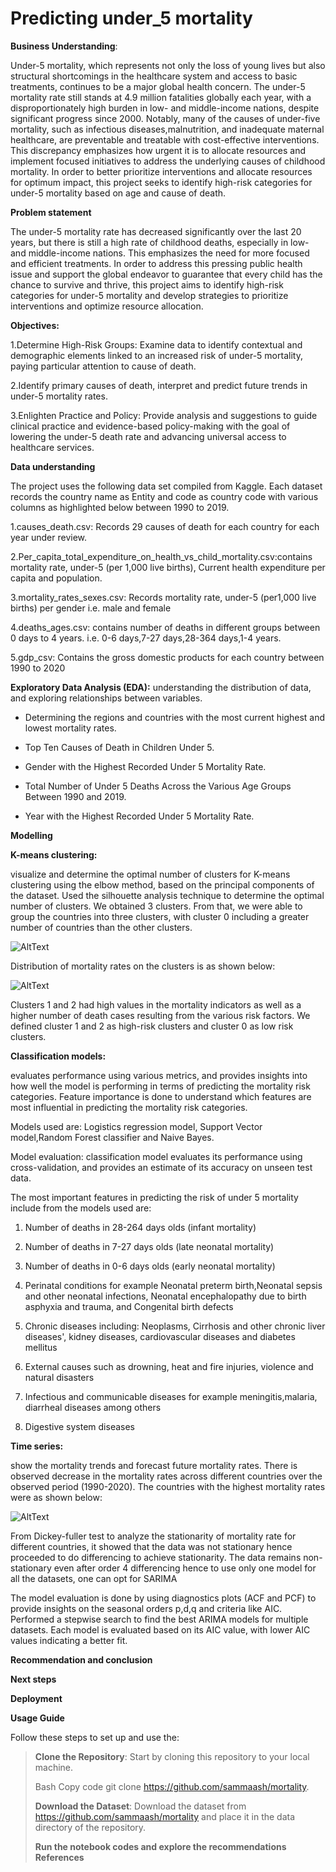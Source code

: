 # Predicting under_5 mortality

**Business Understanding**:

Under-5 mortality, which represents not only the loss of young lives but also structural shortcomings in the healthcare system and access to
basic treatments, continues to be a major global health concern. The under-5 mortality rate still stands at 4.9 million fatalities globally
each year, with a disproportionately high burden in low- and middle-income nations, despite significant progress since 2000. Notably,
many of the causes of under-five mortality, such as infectious diseases,malnutrition, and inadequate maternal healthcare, are preventable and treatable with cost-effective interventions. This discrepancy emphasizes how urgent it is to allocate resources and implement focused initiatives to address the underlying causes of childhood mortality. In order to better prioritize interventions and allocate resources for optimum impact, this project seeks to identify high-risk categories for under-5 mortality based on age and cause of death.

**Problem statement**

The under-5 mortality rate has decreased significantly over the last 20 years, but there is still a high rate of childhood deaths, especially in low- and middle-income nations. This emphasizes the need for more focused and efficient treatments. In order to address this pressing public health issue and support the global endeavor to guarantee that every child has the chance to survive and thrive, this project aims to identify high-risk categories for under-5 mortality and develop strategies to prioritize interventions and optimize resource allocation.

**Objectives:**

1.Determine High-Risk Groups: Examine data to identify contextual and demographic elements linked to an increased risk of under-5 mortality,
paying particular attention to cause of death.

2.Identify primary causes of death, interpret and predict future trends in under-5 mortality rates.

3.Enlighten Practice and Policy: Provide analysis and suggestions to guide clinical practice and evidence-based policy-making with the goal
of lowering the under-5 death rate and advancing universal access to healthcare services.

**Data understanding**

The project uses the following data set compiled from Kaggle. Each dataset records the country name as Entity and code as country code with
various columns as highlighted below between 1990 to 2019.

1.causes_death.csv: Records 29 causes of death for each country for each year under review.

2.Per_capita_total_expenditure_on_health_vs_child_mortality.csv:contains mortality rate, under-5 (per 1,000 live births), Current health
expenditure per capita and population.

3.mortality_rates_sexes.csv: Records mortality rate, under-5 (per1,000 live births) per gender i.e. male and female

4.deaths_ages.csv: contains number of deaths in different groups between 0 days to 4 years. i.e. 0-6 days,7-27 days,28-364 days,1-4 years.

5.gdp_csv: Contains the gross domestic products for each country between 1990 to 2020

**Exploratory Data Analysis (EDA):** understanding the distribution of data, and exploring relationships between variables.

-   Determining the regions and countries with the most current highest and lowest mortality rates.

-   Top Ten Causes of Death in Children Under 5.

-   Gender with the Highest Recorded Under 5 Mortality Rate.

-   Total Number of Under 5 Deaths Across the Various Age Groups Between 1990 and 2019.

-   Year with the Highest Recorded Under 5 Mortality Rate.

**Modelling**

**K-means clustering:**

visualize and determine the optimal number of clusters for K-means clustering using the elbow method, based on the principal components of
the dataset. Used the silhouette analysis technique to determine the optimal number of clusters. We obtained 3 clusters. From that, we were
able to group the countries into three clusters, with cluster 0 including a greater number of countries than the other clusters.

![AltText](image1.png)

Distribution of mortality rates on the clusters is as shown below: 

![AltText](image2.png)

Clusters 1 and 2 had high values in the mortality indicators as well as a higher number of death cases resulting from the various risk factors. We defined cluster 1 and 2 as high-risk clusters and cluster 0 as low
risk clusters.

**Classification models:**

evaluates performance using various metrics, and provides insights into how well the model is performing in terms of predicting the mortality risk categories. Feature importance is done to understand which features are most influential in predicting the mortality risk categories.

Models used are: Logistics regression model, Support Vector model,Random Forest classifier and Naive Bayes.

Model evaluation: classification model evaluates its performance using cross-validation, and provides an estimate of its accuracy on unseen
test data.

The most important features in predicting the risk of under 5 mortality include from the models used are:

1.  Number of deaths in 28-264 days olds (infant mortality)

2.  Number of deaths in 7-27 days olds (late neonatal mortality)

3.  Number of deaths in 0-6 days olds (early neonatal mortality)

4.  Perinatal conditions for example Neonatal preterm birth,Neonatal sepsis and other neonatal infections, Neonatal encephalopathy due to
    birth asphyxia and trauma, and Congenital birth defects

5.  Chronic diseases including: Neoplasms, Cirrhosis and other chronic liver diseases\', kidney diseases, cardiovascular diseases and
    diabetes mellitus

6.  External causes such as drowning, heat and fire injuries, violence and natural disasters

7.  Infectious and communicable diseases for example meningitis,malaria, diarrheal diseases among others

8.  Digestive system diseases

**Time series:**

show the mortality trends and forecast future mortality rates. There is observed decrease in the mortality rates across different countries over the observed period (1990-2020). The countries with the highest mortality rates were as shown below:

![AltText](image3.png)

From Dickey-fuller test to analyze the stationarity of mortality rate for different countries, it showed that the data was not stationary hence proceeded to do differencing to achieve stationarity. The data remains non-stationary even after order 4 differencing hence to use only one model for all the datasets, one can opt for SARIMA

The model evaluation is done by using diagnostics plots (ACF and PCF) to provide insights on the seasonal orders p,d,q and criteria like AIC. Performed a stepwise search to find the best ARIMA models for multiple datasets. Each model is evaluated based on its AIC value, with lower AIC values indicating a better fit.

**Recommendation and conclusion**

**Next steps**

**Deployment**

**Usage Guide**

Follow these steps to set up and use the:

> **Clone the Repository**: Start by cloning this repository to your local machine.
>
>Bash Copy code git clone https://github.com/sammaash/mortality.
>
> **Download the Dataset**: Download the dataset from
> <https://github.com/sammaash/mortality> and place it in the data
> directory of the repository.
>
> **Run the notebook codes and explore the recommendations References**

